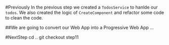 #Previously
In the previous step we created a `TodosService` to hanlde our `todos`.
We also created the logic of `CreateComponent` and refactor some code to clean the code.

##We are going to convert our Web App into a Progressive Web App
...

#NextStep
    cd ..
    git checkout step11